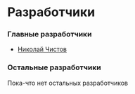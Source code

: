 # Разработчики

### Главные разработчики
 + [Николай Чистов](https://gitflic.ru/user/nchistov)
### Остальные разработчики
Пока-что нет остальных разработчиков
